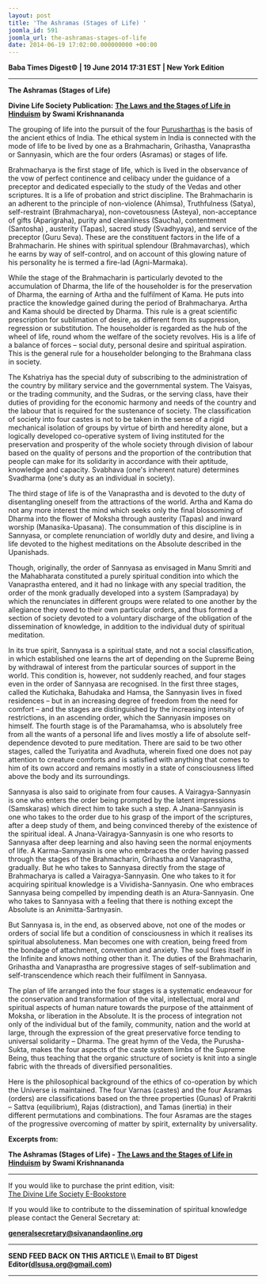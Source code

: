 ```yaml
---
layout: post
title: 'The Ashramas (Stages of Life) '
joomla_id: 591
joomla_url: the-ashramas-stages-of-life
date: 2014-06-19 17:02:00.000000000 +00:00
---
```

  


















**Baba Times Digest© | 19 June 2014 17:31 EST | New York Edition**

* * *  





**The Ashramas (Stages of Life)**



**Divine Life Society Publication:** [**The Laws and the Stages of Life in Hinduism**](http://www.swami-krishnananda.org/disc/disc_146.html) **by Swami Krishnananda**



The grouping of life into the pursuit of the four [Purusharthas](http://dlsusa.blogspot.com/2014/06/june-182014-spiritual-message-for-day.html) is the basis of the ancient ethics of India. The ethical system in India is connected with the mode of life to be lived by one as a Brahmacharin, Grihastha, Vanaprastha or Sannyasin, which are the four orders (Asramas) or stages of life.



Brahmacharya is the first stage of life, which is lived in the observance of the vow of perfect continence and celibacy under the guidance of a preceptor and dedicated especially to the study of the Vedas and other scriptures. It is a life of probation and strict discipline. The Brahmacharin is an adherent to the principle of non-violence (Ahimsa), Truthfulness (Satya), self-restraint (Brahmacharya), non-covetousness (Asteya), non-acceptance of gifts (Aparigraha), purity and cleanliness (Saucha), contentment (Santosha) , austerity (Tapas), sacred study (Svadhyaya), and service of the preceptor (Guru Seva). These are the constituent factors in the life of a Brahmacharin. He shines with spiritual splendour (Brahmavarchas), which he earns by way of self-control, and on account of this glowing nature of his personality he is termed a fire-lad (Agni-Marmaka).



While the stage of the Brahmacharin is particularly devoted to the accumulation of Dharma, the life of the householder is for the preservation of Dharma, the earning of Artha and the fulfilment of Kama. He puts into practice the knowledge gained during the period of Brahmacharya. Artha and Kama should be directed by Dharma. This rule is a great scientific prescription for sublimation of desire, as different from its suppression, regression or substitution. The householder is regarded as the hub of the wheel of life, round whom the welfare of the society revolves. His is a life of a balance of forces – social duty, personal desire and spiritual aspiration. This is the general rule for a householder belonging to the Brahmana class in society.



The Kshatriya has the special duty of subscribing to the administration of the country by military service and the governmental system. The Vaisyas, or the trading community, and the Sudras, or the serving class, have their duties of providing for the economic harmony and needs of the country and the labour that is required for the sustenance of society. The classification of society into four castes is not to be taken in the sense of a rigid mechanical isolation of groups by virtue of birth and heredity alone, but a logically developed co-operative system of living instituted for the preservation and prosperity of the whole society through division of labour based on the quality of persons and the proportion of the contribution that people can make for its solidarity in accordance with their aptitude, knowledge and capacity. Svabhava (one's inherent nature) determines Svadharma (one's duty as an individual in society).



The third stage of life is of the Vanaprastha and is devoted to the duty of disentangling oneself from the attractions of the world. Artha and Kama do not any more interest the mind which seeks only the final blossoming of Dharma into the flower of Moksha through austerity (Tapas) and inward worship (Manasika-Upasana). The consummation of this discipline is in Sannyasa, or complete renunciation of worldly duty and desire, and living a life devoted to the highest meditations on the Absolute described in the Upanishads.



Though, originally, the order of Sannyasa as envisaged in Manu Smriti and the Mahabharata constituted a purely spiritual condition into which the Vanaprastha entered, and it had no linkage with any special tradition, the order of the monk gradually developed into a system (Sampradaya) by which the renunciates in different groups were related to one another by the allegiance they owed to their own particular orders, and thus formed a section of society devoted to a voluntary discharge of the obligation of the dissemination of knowledge, in addition to the individual duty of spiritual meditation.



In its true spirit, Sannyasa is a spiritual state, and not a social classification, in which established one learns the art of depending on the Supreme Being by withdrawal of interest from the particular sources of support in the world. This condition is, however, not suddenly reached, and four stages even in the order of Sannyasa are recognised. In the first three stages, called the Kutichaka, Bahudaka and Hamsa, the Sannyasin lives in fixed residences – but in an increasing degree of freedom from the need for comfort – and the stages are distinguished by the increasing intensity of restrictions, in an ascending order, which the Sannyasin imposes on himself. The fourth stage is of the Paramahamsa, who is absolutely free from all the wants of a personal life and lives mostly a life of absolute self-dependence devoted to pure meditation. There are said to be two other stages, called the Turiyatita and Avadhuta, wherein fixed one does not pay attention to creature comforts and is satisfied with anything that comes to him of its own accord and remains mostly in a state of consciousness lifted above the body and its surroundings.



Sannyasa is also said to originate from four causes. A Vairagya-Sannyasin is one who enters the order being prompted by the latent impressions (Samskaras) which direct him to take such a step. A Jnana-Sannyasin is one who takes to the order due to his grasp of the import of the scriptures, after a deep study of them, and being convinced thereby of the existence of the spiritual ideal. A Jnana-Vairagya-Sannyasin is one who resorts to Sannyasa after deep learning and also having seen the normal enjoyments of life. A Karma-Sannyasin is one who embraces the order having passed through the stages of the Brahmacharin, Grihastha and Vanaprastha, gradually. But he who takes to Sannyasa directly from the stage of Brahmacharya is called a Vairagya-Sannyasin. One who takes to it for acquiring spiritual knowledge is a Vividisha-Sannyasin. One who embraces Sannyasa being compelled by impending death is an Atura-Sannyasin. One who takes to Sannyasa with a feeling that there is nothing except the Absolute is an Animitta-Sartnyasin.



But Sannyasa is, in the end, as observed above, not one of the modes or orders of social life but a condition of consciousness in which it realises its spiritual absoluteness. Man becomes one with creation, being freed from the bondage of attachment, convention and anxiety. The soul fixes itself in the Infinite and knows nothing other than it. The duties of the Brahmacharin, Grihastha and Vanaprastha are progressive stages of self-sublimation and self-transcendence which reach their fulfilment in Sannyasa.



The plan of life arranged into the four stages is a systematic endeavour for the conservation and transformation of the vital, intellectual, moral and spiritual aspects of human nature towards the purpose of the attainment of Moksha, or liberation in the Absolute. It is the process of integration not only of the individual but of the family, community, nation and the world at large, through the expression of the great preservative force tending to universal solidarity – Dharma. The great hymn of the Veda, the Purusha-Sukta, makes the four aspects of the caste system limbs of the Supreme Being, thus teaching that the organic structure of society is knit into a single fabric with the threads of diversified personalities.



Here is the philosophical background of the ethics of co-operation by which the Universe is maintained. The four Varnas (castes) and the four Asramas (orders) are classifications based on the three properties (Gunas) of Prakriti – Sattva (equilibrium), Rajas (distraction), and Tamas (inertia) in their different permutations and combinations. The four Asramas are the stages of the progressive overcoming of matter by spirit, externality by universality.



**Excerpts from:**



**The Ashramas (Stages of Life) -** [**The Laws and the Stages of Life in Hinduism**](http://www.swami-krishnananda.org/disc/disc_146.html) **by Swami Krishnananda**

  
* * *  












If you would like to purchase the print edition, visit:   
[The Divine Life Society E-Bookstore](http://www.dlshq.org/download/download.htm)

If you would like to contribute to the dissemination of spiritual knowledge please contact the General Secretary at:

[**generalsecretary@sivanandaonline.org**](mailto:generalsecretary@sivanandaonline.org?subject=Contribution%20to%20Dissemination%20of%20Spiritual%20Knowledge)

* * *

**SEND FEED BACK ON THIS ARTICLE \\\ Email to BT Digest Editor[](mailto:dlsusa.org@gmail.com?subject=DLS%20Posts)(dlsusa.org@gmail.com)**

* * *

  
